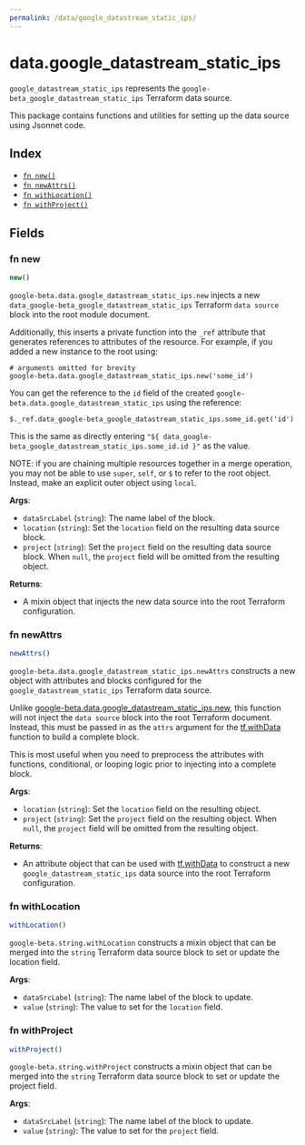 ```yaml
---
permalink: /data/google_datastream_static_ips/
---
```


# data.google_datastream_static_ips

`google_datastream_static_ips` represents the `google-beta_google_datastream_static_ips` Terraform data source.



This package contains functions and utilities for setting up the data source using Jsonnet code.


## Index

* [`fn new()`](#fn-new)
* [`fn newAttrs()`](#fn-newattrs)
* [`fn withLocation()`](#fn-withlocation)
* [`fn withProject()`](#fn-withproject)

## Fields

### fn new

```ts
new()
```


`google-beta.data.google_datastream_static_ips.new` injects a new `data_google-beta_google_datastream_static_ips` Terraform `data source`
block into the root module document.

Additionally, this inserts a private function into the `_ref` attribute that generates references to attributes of the
resource. For example, if you added a new instance to the root using:

    # arguments omitted for brevity
    google-beta.data.google_datastream_static_ips.new('some_id')

You can get the reference to the `id` field of the created `google-beta.data.google_datastream_static_ips` using the reference:

    $._ref.data_google-beta_google_datastream_static_ips.some_id.get('id')

This is the same as directly entering `"${ data_google-beta_google_datastream_static_ips.some_id.id }"` as the value.

NOTE: if you are chaining multiple resources together in a merge operation, you may not be able to use `super`, `self`,
or `$` to refer to the root object. Instead, make an explicit outer object using `local`.

**Args**:
  - `dataSrcLabel` (`string`): The name label of the block.
  - `location` (`string`): Set the `location` field on the resulting data source block.
  - `project` (`string`): Set the `project` field on the resulting data source block. When `null`, the `project` field will be omitted from the resulting object.

**Returns**:
- A mixin object that injects the new data source into the root Terraform configuration.


### fn newAttrs

```ts
newAttrs()
```


`google-beta.data.google_datastream_static_ips.newAttrs` constructs a new object with attributes and blocks configured for the `google_datastream_static_ips`
Terraform data source.

Unlike [google-beta.data.google_datastream_static_ips.new](#fn-new), this function will not inject the `data source`
block into the root Terraform document. Instead, this must be passed in as the `attrs` argument for the
[tf.withData](https://github.com/tf-libsonnet/core/tree/main/docs#fn-withdata) function to build a complete block.

This is most useful when you need to preprocess the attributes with functions, conditional, or looping logic prior to
injecting into a complete block.

**Args**:
  - `location` (`string`): Set the `location` field on the resulting object.
  - `project` (`string`): Set the `project` field on the resulting object. When `null`, the `project` field will be omitted from the resulting object.

**Returns**:
  - An attribute object that can be used with [tf.withData](https://github.com/tf-libsonnet/core/tree/main/docs#fn-withdata) to construct a new `google_datastream_static_ips` data source into the root Terraform configuration.


### fn withLocation

```ts
withLocation()
```

`google-beta.string.withLocation` constructs a mixin object that can be merged into the `string`
Terraform data source block to set or update the location field.



**Args**:
  - `dataSrcLabel` (`string`): The name label of the block to update.
  - `value` (`string`): The value to set for the `location` field.


### fn withProject

```ts
withProject()
```

`google-beta.string.withProject` constructs a mixin object that can be merged into the `string`
Terraform data source block to set or update the project field.



**Args**:
  - `dataSrcLabel` (`string`): The name label of the block to update.
  - `value` (`string`): The value to set for the `project` field.

